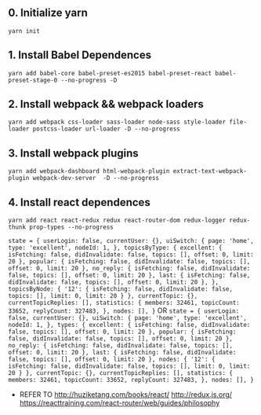 ## 0. Initialize yarn
  `yarn init`
## 1. Install Babel Dependences
  `yarn add babel-core babel-preset-es2015 babel-preset-react babel-preset-stage-0 --no-progress -D`
## 2. Install webpack && webpack loaders
  `yarn add webpack css-loader sass-loader node-sass style-loader file-loader postcss-loader url-loader -D --no-progress`
## 3. Install webpack plugins
  `yarn add webpack-dashboard html-webpack-plugin extract-text-webpack-plugin webpack-dev-server  -D --no-progress`
## 4. Install react dependences
  `yarn add react react-redux redux react-router-dom redux-logger redux-thunk prop-types --no-progress`

``
state = {
  userLogin: false,
  currentUser: {},
  uiSwitch: {
    page: 'home',
    type: 'excellent',
    nodeId: 1,
  },
  topicsByType: {
    excellent: {
      isFetching: false,
      didInvalidate: false,
      topics: [],
      offset: 0,
      limit: 20
    },
    popular: {
      isFetching: false,
      didInvalidate: false,
      topics: [],
      offset: 0,
      limit: 20
    },
    no_reply: {
      isFetching: false,
      didInvalidate: false,
      topics: [],
      offset: 0,
      limit: 20
    },
    last: {
      isFetching: false,
      didInvalidate: false,
      topics: [],
      offset: 0,
      limit: 20
    },
  },
  topicsByNode: {
    '12': {
      isFetching: false,
      didInvalidate: false,
      topics: [],
      limit: 0,
      limit: 20
    }
  },
  currentTopic: {},
  currentTopicReplies: [],
  statistics: {
    members: 32461,
    topicCount: 33652,
    replyCount: 327483,
  },
  nodes: [],
}
``
OR
``
state = {
  userLogin: false,
  currentUser: {},
  uiSwitch: {
    page: 'home',
    type: 'excellent',
    nodeId: 1,
  },
  types: {
    excellent: {
      isFetching: false,
      didInvalidate: false,
      topics: [],
      offset: 0,
      limit: 20
    },
    popular: {
      isFetching: false,
      didInvalidate: false,
      topics: [],
      offset: 0,
      limit: 20
    },
    no_reply: {
      isFetching: false,
      didInvalidate: false,
      topics: [],
      offset: 0,
      limit: 20
    },
    last: {
      isFetching: false,
      didInvalidate: false,
      topics: [],
      offset: 0,
      limit: 20
    },
  nodes: {
    '12': {
      isFetching: false,
      didInvalidate: false,
      topics: [],
      limit: 0,
      limit: 20
    }
  },
  currentTopic: {},
  currentTopicReplies: [],
  statistics: {
    members: 32461,
    topicCount: 33652,
    replyCount: 327483,
  },
  nodes: [],
}
``

- REFER TO
    http://huziketang.com/books/react/
    http://redux.js.org/
    https://reacttraining.com/react-router/web/guides/philosophy
